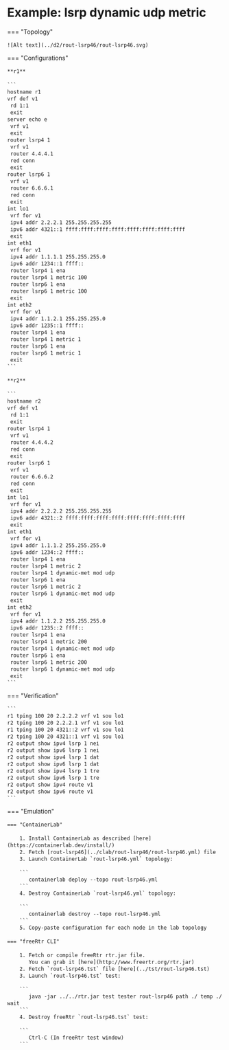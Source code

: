 # Example: lsrp dynamic udp metric

=== "Topology"

    ![Alt text](../d2/rout-lsrp46/rout-lsrp46.svg)

=== "Configurations"

    **r1**

    ```
    hostname r1
    vrf def v1
     rd 1:1
     exit
    server echo e
     vrf v1
     exit
    router lsrp4 1
     vrf v1
     router 4.4.4.1
     red conn
     exit
    router lsrp6 1
     vrf v1
     router 6.6.6.1
     red conn
     exit
    int lo1
     vrf for v1
     ipv4 addr 2.2.2.1 255.255.255.255
     ipv6 addr 4321::1 ffff:ffff:ffff:ffff:ffff:ffff:ffff:ffff
     exit
    int eth1
     vrf for v1
     ipv4 addr 1.1.1.1 255.255.255.0
     ipv6 addr 1234::1 ffff::
     router lsrp4 1 ena
     router lsrp4 1 metric 100
     router lsrp6 1 ena
     router lsrp6 1 metric 100
     exit
    int eth2
     vrf for v1
     ipv4 addr 1.1.2.1 255.255.255.0
     ipv6 addr 1235::1 ffff::
     router lsrp4 1 ena
     router lsrp4 1 metric 1
     router lsrp6 1 ena
     router lsrp6 1 metric 1
     exit
    ```

    **r2**

    ```
    hostname r2
    vrf def v1
     rd 1:1
     exit
    router lsrp4 1
     vrf v1
     router 4.4.4.2
     red conn
     exit
    router lsrp6 1
     vrf v1
     router 6.6.6.2
     red conn
     exit
    int lo1
     vrf for v1
     ipv4 addr 2.2.2.2 255.255.255.255
     ipv6 addr 4321::2 ffff:ffff:ffff:ffff:ffff:ffff:ffff:ffff
     exit
    int eth1
     vrf for v1
     ipv4 addr 1.1.1.2 255.255.255.0
     ipv6 addr 1234::2 ffff::
     router lsrp4 1 ena
     router lsrp4 1 metric 2
     router lsrp4 1 dynamic-met mod udp
     router lsrp6 1 ena
     router lsrp6 1 metric 2
     router lsrp6 1 dynamic-met mod udp
     exit
    int eth2
     vrf for v1
     ipv4 addr 1.1.2.2 255.255.255.0
     ipv6 addr 1235::2 ffff::
     router lsrp4 1 ena
     router lsrp4 1 metric 200
     router lsrp4 1 dynamic-met mod udp
     router lsrp6 1 ena
     router lsrp6 1 metric 200
     router lsrp6 1 dynamic-met mod udp
     exit
    ```

=== "Verification"

    ```
    r1 tping 100 20 2.2.2.2 vrf v1 sou lo1
    r2 tping 100 20 2.2.2.1 vrf v1 sou lo1
    r1 tping 100 20 4321::2 vrf v1 sou lo1
    r2 tping 100 20 4321::1 vrf v1 sou lo1
    r2 output show ipv4 lsrp 1 nei
    r2 output show ipv6 lsrp 1 nei
    r2 output show ipv4 lsrp 1 dat
    r2 output show ipv6 lsrp 1 dat
    r2 output show ipv4 lsrp 1 tre
    r2 output show ipv6 lsrp 1 tre
    r2 output show ipv4 route v1
    r2 output show ipv6 route v1
    ```

=== "Emulation"

    === "ContainerLab"

        1. Install ContainerLab as described [here](https://containerlab.dev/install/)  
        2. Fetch [rout-lsrp46](../clab/rout-lsrp46/rout-lsrp46.yml) file  
        3. Launch ContainerLab `rout-lsrp46.yml` topology:  

        ```
           containerlab deploy --topo rout-lsrp46.yml  
        ```
        4. Destroy ContainerLab `rout-lsrp46.yml` topology:  

        ```
           containerlab destroy --topo rout-lsrp46.yml  
        ```
        5. Copy-paste configuration for each node in the lab topology

    === "freeRtr CLI"

        1. Fetch or compile freeRtr rtr.jar file.  
           You can grab it [here](http://www.freertr.org/rtr.jar)  
        2. Fetch `rout-lsrp46.tst` file [here](../tst/rout-lsrp46.tst)  
        3. Launch `rout-lsrp46.tst` test:  

        ```
           java -jar ../../rtr.jar test tester rout-lsrp46 path ./ temp ./ wait
        ```
        4. Destroy freeRtr `rout-lsrp46.tst` test:  

        ```
           Ctrl-C (In freeRtr test window)
        ```

